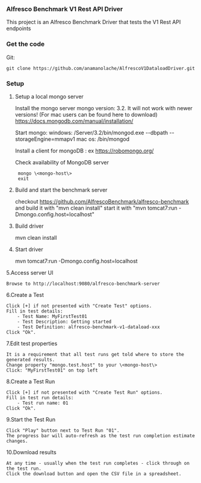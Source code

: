 ### Alfresco Benchmark V1 Rest API Driver

This project is an Alfresco Benchmark Driver that tests the V1 Rest API endpoints 

### Get the code

Git:

    git clone https://github.com/anamanolache/AlfrescoV1DataloadDriver.git

### Setup

1. Setup a local mongo server
	
	Install the mongo server
		mongo version: 3.2. It will not work with newer versions! (For mac users can be found here to download)
		https://docs.mongodb.com/manual/installation/
	
	Start mongo:
		windows:   <MongoDBInstalationPath>/Server/3.2/bin/mongod.exe --dbpath <mongodb-storage-path> --storageEngine=mmapv1
		mac os:      <MongoDBInstalationPath>/bin/mongod
		
	Install a client for mongoDB : ex https://robomongo.org/
	
	Check availability of MongoDB server

		mongo \<mongo-host\>    
		exit

2. Build and start the benchmark server

	checkout https://github.com/AlfrescoBenchmark/alfresco-benchmark and build it with "mvn clean install"
	start it with "mvn tomcat7:run -Dmongo.config.host=localhost"

3. Build driver

    mvn clean install
	
4. Start driver
	
	mvn tomcat7:run -Dmongo.config.host=localhost

5.Access server UI

    Browse to http://localhost:9080/alfresco-benchmark-server

6.Create a Test

    Click [+] if not presented with "Create Test" options.  
    Fill in test details:   
        - Test Name: MyFirstTest01  
        - Test Description: Getting started 
        - Test Definition: alfresco-benchmark-v1-dataload-xxx
    Click "Ok".
 
7.Edit test properties

    It is a requirement that all test runs get told where to store the generated results.   
    Change property "mongo.test.host" to your \<mongo-host\>  
    Click: "MyFirstTest01" on top left

8.Create a Test Run

    Click [+] if not presented with "Create Test Run" options.  
    Fill in test run details:   
        - Test run name: 01     
    Click "Ok".

9.Start the Test Run

    Click "Play" button next to Test Run "01".  
    The progress bar will auto-refresh as the test run completion estimate changes.

10.Download results

    At any time - usually when the test run completes - click through on the test run.  
    Click the download button and open the CSV file in a spreadsheet.
